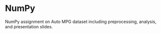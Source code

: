# NumPy
NumPy assignment on Auto MPG dataset including preprocessing, analysis, and presentation slides.
